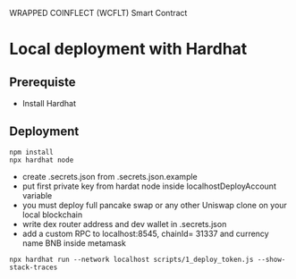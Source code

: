 WRAPPED COINFLECT (WCFLT) Smart Contract

# Local deployment with Hardhat

## Prerequiste 
* Install Hardhat

## Deployment
```
npm install
npx hardhat node
```

* create .secrets.json from .secrets.json.example
* put first private key from hardat node inside localhostDeployAccount variable
* you must deploy full pancake swap or any other Uniswap clone on your local blockchain
* write dex router address and dev wallet in .secrets.json
* add a custom RPC to localhost:8545, chainId= 31337 and currency name BNB inside metamask

```
npx hardhat run --network localhost scripts/1_deploy_token.js --show-stack-traces
```